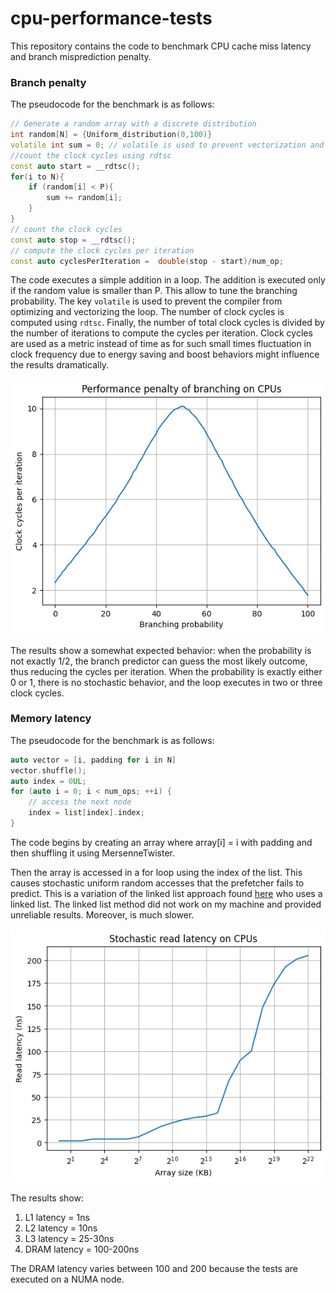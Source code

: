 # cpu-performance-tests

This repository contains the code to benchmark CPU cache miss latency and branch misprediction penalty.

### Branch penalty

The pseudocode for the benchmark is as follows:
```cpp
// Generate a random array with a discrete distribution
int random[N] = {Uniform_distribution(0,100)}
volatile int sum = 0; // volatile is used to prevent vectorization and other optimisations
//count the clock cycles using rdtsc 
const auto start = __rdtsc();
for(i to N){
    if (random[i] < P){
        sum += random[i];
    }
}
// count the clock cycles
const auto stop = __rdtsc();
// compute the clock cycles per iteration
const auto cyclesPerIteration =  double(stop - start)/num_op;
```
The code executes a simple addition in a loop. The addition is executed only if the random value is smaller than P. This allow to tune the branching probability. 
The key `volatile` is used to prevent the compiler from optimizing and vectorizing the loop. The number of clock cycles is computed using `rdtsc`. Finally, the number of total clock cycles is divided by the number of iterations to compute the cycles per iteration. Clock cycles are used as a metric instead of time as for such small times fluctuation in clock frequency due to energy saving and boost behaviors might influence the results dramatically.

![branch penalty chart](images/branch_penalty.png)

The results show a somewhat expected behavior: when the probability is not exactly 1/2, the branch predictor can guess the most likely outcome, thus reducing the cycles per iteration. When the probability is exactly either 0 or 1, there is no stochastic behavior, and the loop executes in two or three clock cycles. 

### Memory latency

The pseudocode for the benchmark is as follows:
```cpp
auto vector = [i, padding for i in N]
vector.shuffle();
auto index = 0UL;
for (auto i = 0; i < num_ops; ++i) {
    // access the next node
    index = list[index].index;
}
```
The code begins by creating an array where array[i] = i with padding and then shuffling it using MersenneTwister. 

Then the array is accessed in a for loop using the index of the list. This causes stochastic uniform random accesses that the prefetcher fails to predict. This is a variation of the linked list approach found [here](https://medium.com/applied/applied-c-memory-latency-d05a42fe354e) who uses a linked list. The linked list method did not work on my machine and provided unreliable results. Moreover, is much slower. 

![memory latency chart](images/memory_latency.png)

The results show:

1. L1 latency = 1ns
2. L2 latency = 10ns
3. L3 latency = 25-30ns
4. DRAM latency = 100-200ns

The DRAM latency varies between 100 and 200 because the tests are executed on a NUMA node.

